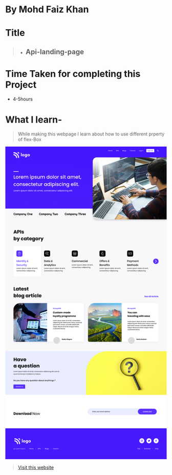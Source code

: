 

# By Mohd Faiz Khan

# Title
  > - ## Api-landing-page

# Time Taken for completing this Project
  - 4-5hours
 
# What I learn- 
 
 > While making this webpage I learn about how to use different prperty of flex-Box
 
 
 
 
  ![Website-demo-pic](https://raw.githubusercontent.com/mfaizk/api-landing-page-09/master/9.png)



> [Visit this website](https://api-landing-page1.netlify.app/)
